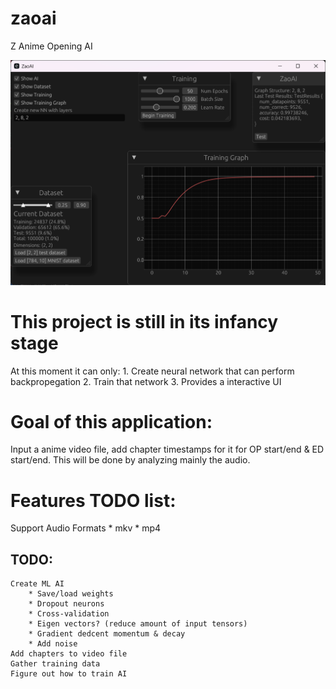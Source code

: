 # zaoai
Z Anime Opening AI

![alt text](img/showcase.png)

# This project is still in its infancy stage
At this moment it can only:
    1. Create neural network that can perform backpropegation
    2. Train that network
    3. Provides a interactive UI

# Goal of this application:
Input a anime video file, add chapter timestamps for it for OP start/end & ED start/end.
This will be done by analyzing mainly the audio.

# Features TODO list:
Support Audio Formats
    * mkv
    * mp4

## TODO:
    Create ML AI
        * Save/load weights
        * Dropout neurons
        * Cross-validation
        * Eigen vectors? (reduce amount of input tensors)
        * Gradient dedcent momentum & decay
        * Add noise
    Add chapters to video file
    Gather training data
    Figure out how to train AI